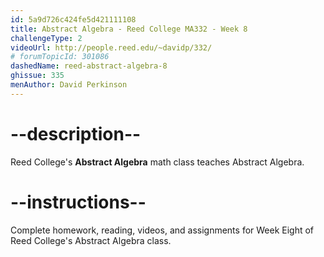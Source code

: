 ```yaml
---
id: 5a9d726c424fe5d421111108
title: Abstract Algebra - Reed College MA332 - Week 8
challengeType: 2
videoUrl: http://people.reed.edu/~davidp/332/
# forumTopicId: 301086
dashedName: reed-abstract-algebra-8
ghissue: 335
menAuthor: David Perkinson
---
```


# --description--

Reed College's __Abstract Algebra__ math class teaches Abstract Algebra.

# --instructions--

Complete homework, reading, videos, and assignments for Week Eight of Reed College's Abstract Algebra class.